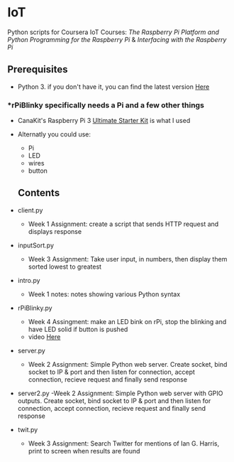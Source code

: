 # IoT
Python scripts for Coursera IoT Courses: *The Raspberry Pi Platform and Python Programming for the Raspberry Pi* & *Interfacing with the Raspberry Pi*

## Prerequisites

- Python 3. if you don't have it, you can find the latest version [Here](https://www.python.org/downloads/)

### *rPiBlinky specifically needs a Pi and a few other things
- CanaKit's Raspberry Pi 3 [Ultimate Starter Kit](https://www.canakit.com/raspberry-pi-3-ultimate-kit.html) is what I used 
- Alternatly you could use:
  - Pi
  - LED
  - wires
  - button
  
  ## Contents
  
- client.py
  - Week 1 Assignment: create a script that sends HTTP request and displays response
  
- inputSort.py
  - Week 3 Assignment: Take user input, in numbers, then display them sorted lowest to greatest

- intro.py
  - Week 1 notes: notes showing various Python syntax 

- rPiBlinky.py
  - Week 4 Assingment: make an LED bink on rPi, stop the blinking and have LED solid if button is pushed
  - video [Here](https://www.youtube.com/watch?v=2u17oK2QmDU&list=PLibBNzfSOSvSM8GFrxmsUZ0jO4ZQ-JYKC)

- server.py
  - Week 2 Assignment: Simple Python web server. Create socket, bind socket to IP & port and then listen for connection, accept connection, recieve request and finally send response

- server2.py
  -Week 2 Assignment: Simple Python web server with GPIO outputs. Create socket, bind socket to IP & port and then listen for connection, accept connection, recieve request and finally send response

- twit.py
  - Week 3 Assignment: Search Twitter for mentions of Ian G. Harris, print to screen when results are found
  


